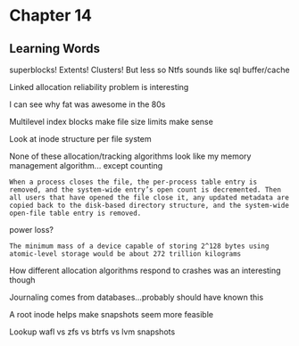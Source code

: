 # Chapter 14

## Learning Words

superblocks!
Extents!
Clusters! But less so
Ntfs sounds like sql
buffer/cache



Linked allocation reliability problem is interesting

I can see why fat was awesome in the 80s

Multilevel index blocks make file size limits make sense

Look at inode structure per file system

None of these allocation/tracking algorithms look like my memory management algorithm... except counting


```When a process closes the file, the per-process table entry is removed, and the system-wide entry’s open count is decremented. Then all users that have opened the file close it, any updated metadata are copied back to the disk-based directory structure, and the system-wide open-file table entry is removed. ```

power loss?

```The minimum mass of a device capable of storing 2^128 bytes using atomic-level storage would be about 272 trillion kilograms```

How different allocation algorithms respond to crashes was an interesting though

Journaling comes from databases...probably should have known this

A root inode helps make snapshots seem more feasible

Lookup wafl vs zfs vs btrfs vs lvm snapshots
